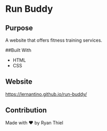 # Run Buddy

## Purpose 
A website that offers fitness training services.

##Built With
* HTML
* CSS

## Website
https://lernantino.github.io/run-buddy/

## Contribution 
Made with ❤️ by Ryan Thiel
